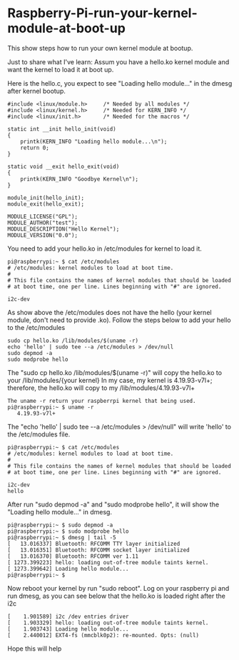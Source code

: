 # Raspberry-Pi-run-your-kernel-module-at-boot-up
This show steps how to run your own kernel module at bootup.

Just to share what I've learn:
  Assum you have a hello.ko kernel module and want the kernel to load it at boot up.
  
  Here is the hello.c, you expect to see "Loading hello module..." in the dmesg after kernel bootup.
  
    #include <linux/module.h>     /* Needed by all modules */
    #include <linux/kernel.h>     /* Needed for KERN_INFO */
    #include <linux/init.h>       /* Needed for the macros */

    static int __init hello_init(void)
    {
        printk(KERN_INFO "Loading hello module...\n");
        return 0;
    }

    static void __exit hello_exit(void)
    {
        printk(KERN_INFO "Goodbye Kernel\n");
    }

    module_init(hello_init);
    module_exit(hello_exit);

    MODULE_LICENSE("GPL");
    MODULE_AUTHOR("test");
    MODULE_DESCRIPTION("Hello Kernel");
    MODULE_VERSION("0.0");

You need to add your hello.ko in /etc/modules for kernel to load it. 

    pi@raspberrypi:~ $ cat /etc/modules
    # /etc/modules: kernel modules to load at boot time.
    #
    # This file contains the names of kernel modules that should be loaded
    # at boot time, one per line. Lines beginning with "#" are ignored.

    i2c-dev
 
 As show above the /etc/modules does not have the hello (your kernel module, don't need to provide .ko).
 Follow the steps below to add your hello to the /etc/modules
 
    sudo cp hello.ko /lib/modules/$(uname -r)			
    echo 'hello' | sudo tee --a /etc/modules > /dev/null			
    sudo depmod -a			
    sudo modprobe hello			
 
 
 The "sudo cp hello.ko /lib/modules/$(uname -r)" will copy the hello.ko to your /lib/modules/{your kernel}
 In my case, my kernel is 4.19.93-v7l+; therefore, the hello.ko will copy to my /lib/modules/4.19.93-v7l+
    
    The uname -r return your raspberrpi kernel that being used.
    pi@raspberrypi:~ $ uname -r
       4.19.93-v7l+

 The "echo 'hello' | sudo tee --a /etc/modules > /dev/null" will write 'hello' to the /etc/modules file.

    pi@raspberrypi:~ $ cat /etc/modules
    # /etc/modules: kernel modules to load at boot time.
    #
    # This file contains the names of kernel modules that should be loaded
    # at boot time, one per line. Lines beginning with "#" are ignored.

    i2c-dev
    hello
    
 After run "sudo depmod -a" and "sudo modprobe hello", it will show the "Loading hello module..." in dmesg.
 
    pi@raspberrypi:~ $ sudo depmod -a
    pi@raspberrypi:~ $ sudo modprobe hello
    pi@raspberrypi:~ $ dmesg | tail -5
    [   13.016337] Bluetooth: RFCOMM TTY layer initialized
    [   13.016351] Bluetooth: RFCOMM socket layer initialized
    [   13.016370] Bluetooth: RFCOMM ver 1.11
    [ 1273.399223] hello: loading out-of-tree module taints kernel.
    [ 1273.399642] Loading hello module...
    pi@raspberrypi:~ $ 
   
  Now reboot your kernel by run "sudo reboot".
  Log on your raspberry pi and run dmesg, as you can see below that the hello.ko is loaded right after the i2c
  
    [    1.901589] i2c /dev entries driver
    [    1.903329] hello: loading out-of-tree module taints kernel.
    [    1.903743] Loading hello module...
    [    2.440012] EXT4-fs (mmcblk0p2): re-mounted. Opts: (null)
    
 Hope this will help

    
    

   
